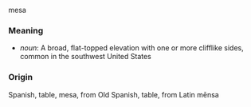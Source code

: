 mesa
### Meaning
+ _noun_: A broad, flat-topped elevation with one or more clifflike sides, common in the southwest United States

### Origin

Spanish, table, mesa, from Old Spanish, table, from Latin mēnsa
